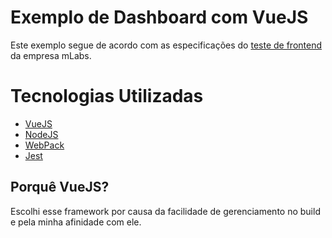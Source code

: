 # Exemplo de Dashboard com VueJS

Este exemplo segue de acordo com as especificações do [teste de frontend](https://github.com/mlabssoftware/mlabs-teste/blob/master/front-end.md) da empresa mLabs.

# Tecnologias Utilizadas

- [VueJS](https://vuejs.org/)
- [NodeJS](https://nodejs.org/en/)
- [WebPack](https://webpack.js.org/)
- [Jest](https://jestjs.io/)

## Porquê VueJS?

Escolhi esse framework por causa da facilidade de gerenciamento no build e pela minha afinidade com ele.
